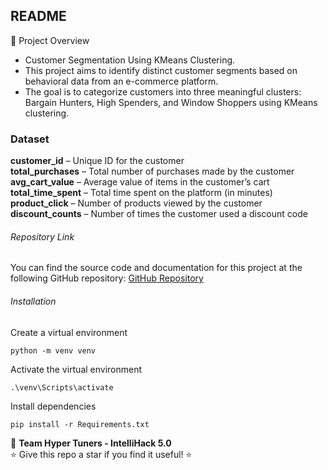 ## **README**
📌 Project Overview  
- Customer Segmentation Using KMeans Clustering.  
- This project aims to identify distinct customer segments based on behavioral data from an e-commerce platform.  
- The goal is to categorize customers into three meaningful clusters: Bargain Hunters, High Spenders, and Window Shoppers using KMeans clustering.  


### Dataset  
**customer_id** – Unique ID for the customer  
**total_purchases** – Total number of purchases made by the customer  
**avg_cart_value** – Average value of items in the customer’s cart  
**total_time_spent** – Total time spent on the platform (in minutes)  
**product_click** – Number of products viewed by the customer  
**discount_counts** – Number of times the customer used a discount code  

###### Repository Link
You can find the source code and documentation for this project at the following GitHub repository:
[GitHub Repository](https://github.com/JanithaRajapaksha/Intellihack_HyperTuners_2.git)

###### Installation  
Create a virtual environment
```
python -m venv venv
```
Activate the virtual environment
```
.\venv\Scripts\activate
```
Install dependencies
```
pip install -r Requirements.txt
```

📌 **Team Hyper Tuners - IntelliHack 5.0**  
⭐ Give this repo a star if you find it useful! ⭐
